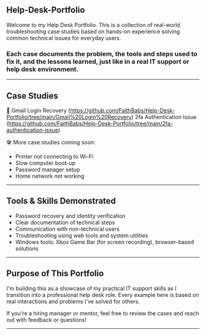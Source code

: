 ## Help-Desk-Portfolio

Welcome to my Help Desk Portfolio. 
This is a collection of real-world troubleshooting case studies based on hands-on experience solving common technical issues for everyday users.

### Each case documents the problem, the tools and steps used to fix it, and the lessons learned, just like in a real IT support or help desk environment.

-------------------------------------------------------------------------------------------------------------------------------------------------------------------------------------------


## Case Studies

📄 Gmail Login Recovery (https://github.com/FaithBabs/Help-Desk-Portfolio/tree/main/Gmail%20Login%20Recovery)
2fa Authentication Issue (https://github.com/FaithBabs/Help-Desk-Portfolio/tree/main/2fa-authentication-issue)
  
🛠️ More case studies coming soon:
  
  - Printer not connecting to Wi-Fi
  - Slow computer boot-up
  - Password manager setup
  - Home network not working

-------------------------------------------------------------------------------------------------------------------------------------------------------------------------------------------

## Tools & Skills Demonstrated

- Password recovery and identity verification
- Clear documentation of technical steps
- Communication with non-technical users
- Troubleshooting using web tools and system utilities
- Windows tools: Xbox Game Bar (for screen recording), browser-based solutions

-------------------------------------------------------------------------------------------------------------------------------------------------------------------------------------------

## Purpose of This Portfolio

I'm building this as a showcase of my practical IT support skills as I transition into a professional help desk role. Every example here is based on real interactions and problems I've solved for others.

If you're a hiring manager or mentor, feel free to review the cases and reach out with feedback or questions!

-------------------------------------------------------------------------------------------------------------------------------------------------------------------------------------------



